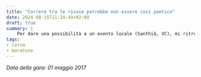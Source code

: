 ```yaml
---
title: "Correre tra le risaie potrebbe non essere cosi poetico"
date: 2024-08-15T11:24:49+02:00
draft: true
summary: |
    Per dare una possibilità a un evento locale (Santhià, VC), mi ritrovo a fare una maratona il primo maggio sotto acqua e vento gelido, a 9°C. Da dimenticare (e invece sono qua a scriverne)
tags:
- corsa
- maratone
---
```


_Data della gara: 01 maggio 2017_

